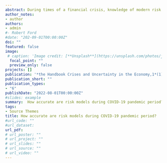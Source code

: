 ```yaml
---
abstract: During times of a financial crisis, knowledge of modern risk management approaches is required. In this sense, only financial risk managers with the required expertise to measure and understand risk could avoid crisis. Value at Risk (VaR) has been considered for a long time as a significant risk management tool. This measure has become one of the most popular indicators of financial market risk since JP Morgan published its RiskMetrics system in 1994. In this chapter, we study the relative performance of Value-at-Risk models prior and after the recent financial crisis referring to the COVID-19 pandemic period. Using the NGARCH model, which considers the leverage effect, we model the conditional volatility of each series. We compared the accuracy of five VaR estimates using backtest methods. The result suggests that the conditional EVT remarkably achieve reliable VaR forecasts and then is more relevant and the best performing model. In terms of VaR forecasting, given that this model obviously beats other competitive models, we encourage the use of this model when controlling market risk.
author_notes:
- author
authors:
- admin
#- Robert Ford
#date: "202-09-01T00:00:00Z"
doi: ""
featured: false
image:
 # caption: 'Image credit: [**Unsplash**](https://unsplash.com/photos/jdD8gXaTZsc)'
  focal_point: ""
  preview_only: false
projects: []
publication: '*the Handbook Crises and Uncertainty in the Economy,1*(1)'
publication_short: ""
publication_types:
- "6"
publishDate: "2022-08-01T00:00:00Z"
#slides: example
summary:  How accurate are risk models during COVID-19 pandemic period?
tags:
- Source Themes
title: How accurate are risk models during COVID-19 pandemic period?
#url_code: ""
#url_dataset: 
url_pdf: 
# url_poster: ""
# url_project: ""
# url_slides: ""
# url_source: ""
# url_video: ""
---
```

